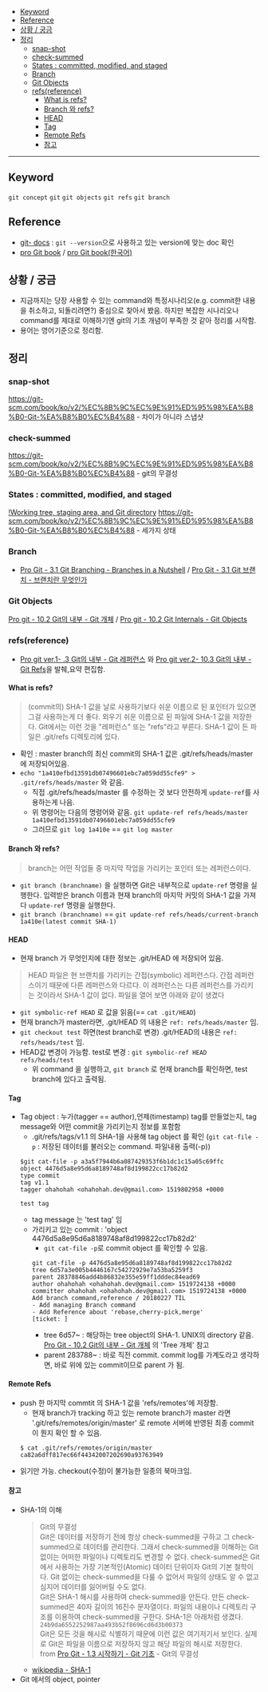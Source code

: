 - [Keyword](#keyword)
- [Reference](#reference)
- [상황 / 궁금](#상황--궁금)
- [정리](#정리)
   - [snap-shot](#snap-shot)
   - [check-summed](#check-summed)
   - [States : committed, modified, and staged](#states--committed-modified-and-staged)
   - [Branch](#branch)
   - [Git Objects](#git-objects)
   - [refs(reference)](#refsreference)
      - [What is refs?](#what-is-refs)
      - [Branch 와 refs?](#branch-와-refs)
      - [HEAD](#head)
      - [Tag](#tag)
      - [Remote Refs](#remote-refs)
      - [참고](#참고)
-------------

## Keyword
`git concept` `git` `git objects` `git refs` `git branch`

## Reference
- [git- docs](https://git-scm.com/docs/) : `git --version`으로 사용하고 있는 version에 맞는 doc 확인
- [pro Git book](https://git-scm.com/book/en/v2) / [pro Git book(한국어)](https://git-scm.com/book/ko/v2)

## 상황 / 궁금
- 지금까지는 당장 사용할 수 있는 command와 특정시나리오(e.g. commit한 내용을 취소하고, 되돌리려면?) 중심으로 찾아서 봤음. 하지만 복잡한 시나리오나 command를 제대로 이해하기엔 git의 기초 개념이 부족한 것 같아 정리를 시작함.
- 용어는 영어기준으로 정리함.

## 정리
### snap-shot
https://git-scm.com/book/ko/v2/%EC%8B%9C%EC%9E%91%ED%95%98%EA%B8%B0-Git-%EA%B8%B0%EC%B4%88 - 차이가 아니라 스냅샷
### check-summed
https://git-scm.com/book/ko/v2/%EC%8B%9C%EC%9E%91%ED%95%98%EA%B8%B0-Git-%EA%B8%B0%EC%B4%88 - git의 무결성
### States : committed, modified, and staged
[!Working tree, staging area, and Git directory](https://git-scm.com/book/en/v2/images/areas.png)
https://git-scm.com/book/ko/v2/%EC%8B%9C%EC%9E%91%ED%95%98%EA%B8%B0-Git-%EA%B8%B0%EC%B4%88 - 세가지 상태
### Branch
- [Pro Git - 3.1 Git Branching - Branches in a Nutshell](https://git-scm.com/book/en/v2/Git-Branching-Branches-in-a-Nutshell) / [Pro Git - 3.1 Git 브랜치 - 브랜치란 무엇인가](https://git-scm.com/book/ko/v2/Git-%EB%B8%8C%EB%9E%9C%EC%B9%98-%EB%B8%8C%EB%9E%9C%EC%B9%98%EB%9E%80-%EB%AC%B4%EC%97%87%EC%9D%B8%EA%B0%80)

### Git Objects
[Pro git - 10.2 Git의 내부 - Git 개체](https://git-scm.com/book/ko/v2/Git%EC%9D%98-%EB%82%B4%EB%B6%80-Git-%EA%B0%9C%EC%B2%B4) / [Pro git - 10.2 Git Internals - Git Objects](https://git-scm.com/book/id/v2/Git-Internals-Git-Objects)

### refs(reference)
- [Pro git ver.1- .3 Git의 내부 - Git 레퍼런스](https://git-scm.com/book/ko/v1/Git%EC%9D%98-%EB%82%B4%EB%B6%80-Git-%EB%A0%88%ED%8D%BC%EB%9F%B0%EC%8A%A4) 와 [Pro git ver.2- 10.3 Git의 내부 - Git Refs](https://git-scm.com/book/ko/v2/Git%EC%9D%98-%EB%82%B4%EB%B6%80-Git-Refs)을 발췌,요약 편집함.

#### What is refs? 
> (commit의) SHA-1 값을 날로 사용하기보다 쉬운 이름으로 된 포인터가 있으면 그걸 사용하는게 더 좋다. 외우기 쉬운 이름으로 된 파일에 SHA-1 값을 저장한다. Git에서는 이런 것을 "레퍼런스" 또는 "refs"라고 부른다. SHA-1 값이 든 파일은 .git/refs 디렉토리에 있다. 
- 확인 : master branch의 최신 commit의 SHA-1 값은 .git/refs/heads/master 에 저장되어있음.
 - `echo "1a410efbd13591db07496601ebc7a059dd55cfe9" > .git/refs/heads/master` 와 같음.
   - 직접 .git/refs/heads/master 를 수정하는 것 보다 안전하게 `update-ref`를 사용하는게 나음.    
   - 위 명령어는 다음의 명령어와 같음. `git update-ref refs/heads/master 1a410efbd13591db07496601ebc7a059dd55cfe9`
   - 그러므로 `git log 1a410e` == `git log master`
 
#### Branch 와 refs?
> branch는 어떤 작업들 중 마지막 작업을 가리키는 포인터 또는 레퍼런스이다. 
- `git branch (branchname)` 을 실행하면 Git은 내부적으로 `update-ref` 명령을 실행한다. 입력받은 branch 이름과 현재 branch의  마지막 커밋의 SHA-1 값을 가져다 `update-ref` 명령을 실행한다.
 - `git branch (branchname)` == `git update-ref refs/heads/current-branch 1a410e(latest commit SHA-1)`
#### HEAD
- 현재 branch 가 무엇인지에 대한 정보는 .git/HEAD 에 저장되어 있음. 
> HEAD 파일은 현 브랜치를 가리키는 간접(symbolic) 레퍼런스다. 간접 레퍼런스이기 때문에 다른 레퍼런스와 다르다. 이 레퍼런스는 다른 레퍼런스를 가리키는 것이라서 SHA-1 값이 없다. 파일을 열어 보면 아래와 같이 생겼다  
  - `git symbolic-ref HEAD` 로 값을 읽음(== `cat .git/HEAD`)
  - 현재 branch가 master라면, .git/HEAD 의 내용은  `ref: refs/heads/master` 임.
  - `git checkout test` 하면(test branch로 변경) .git/HEAD의 내용은 `ref: refs/heads/test` 임.
- HEAD값 변경이 가능함. test로 변경 : `git symbolic-ref HEAD refs/heads/test`
  - 위 command 을 실행하고, `git branch` 로 현재 branch를 확인하면, test branch에 있다고 출력됨. 
#### Tag
- Tag object : 누가(tagger == author),언제(timestamp) tag를 만들었는지, tag message와 어떤 commit을 가리키는지 정보를 포함함
  - .git/refs/tags/v1.1 의 SHA-1을 사용해 tag object 를 확인 (`git cat-file -p` : 저장된 데이터를 불러오는 command. 파일내용 출력(-p))
  ```
  $git cat-file -p a3a5f7944b6a087429353f6b1dc1c15a05c69ffc
  object 4476d5a8e95d6a8189748af8d199822cc17b82d2
  type commit
  tag v1.1
  tagger ohahohah <ohahohah.dev@gmail.com> 1519802958 +0000

  test tag
  ```
    - tag message 는 'test tag' 임
    - 가리키고 있는 commit : 'object 4476d5a8e95d6a8189748af8d199822cc17b82d2'
      - `git cat-file -p`로 commit object 를 확인할 수 있음.
      ```
      git cat-file -p 4476d5a8e95d6a8189748af8d199822cc17b82d2
      tree 6d57a3e005b4446167c54272929e7a53ba5259f3
      parent 28378846add4b86832e355e59ff1dddec84ead69
      author ohahohah <ohahohah.dev@gmail.com> 1519724138 +0000
      committer ohahohah <ohahohah.dev@gmail.com> 1519724138 +0000
      Add branch command,reference / 20180227 TIL
      - Add managing Branch command
      - Add Reference about 'rebase,cherry-pick,merge'
      [ticket: ]
      ```
        - tree 6d57~ : 해당하는 tree object의 SHA-1. UNIX의 directory 같음. [Pro Git - 10.2 Git의 내부 - Git 개체](https://git-scm.com/book/ko/v2/Git%EC%9D%98-%EB%82%B4%EB%B6%80-Git-%EA%B0%9C%EC%B2%B4) 의 'Tree 개체' 참고
        - parent 283788~ : 바로 직전 commit. commit log를 가계도라고 생각하면, 바로 위에 있는 commit이므로 parent 가 됨. 

#### Remote Refs
- push 한 마지막 commtit 의 SHA-1 값을 'refs/remotes'에 저장함.
  - 현재 branch가 tracking 하고 있는 remote branch가 master 라면 '.git/refs/remotes/origin/master' 로 remote 서버에 반영된 최종 commit이 뭔지 확인 할 수 있음.
  ```
  $ cat .git/refs/remotes/origin/master
  ca82a6dff817ec66f44342007202690a93763949
  ```
- 읽기만 가능. checkout(수정)이 불가능한 일종의 북마크임.

#### 참고
- SHA-1의 이해 
  > Git의 무결성  
  Git은 데이터를 저장하기 전에 항상 check-summed을 구하고 그 check-summed으로 데이터를 관리한다. 그래서 check-summed을 이해하는 Git 없이는 어떠한 파일이나 디렉토리도 변경할 수 없다. check-summed은 Git에서 사용하는 가장 기본적인(Atomic) 데이터 단위이자 Git의 기본 철학이다. Git 없이는 check-summed을 다룰 수 없어서 파일의 상태도 알 수 없고 심지어 데이터를 잃어버릴 수도 없다.  
  Git은 SHA-1 해시를 사용하여 check-summed을 만든다. 만든 check-summed은 40자 길이의 16진수 문자열이다. 파일의 내용이나 디렉토리 구조를 이용하여 check-summed을 구한다. SHA-1은 아래처럼 생겼다.  
  `24b9da6552252987aa493b52f8696cd6d3b00373`  
  Git은 모든 것을 해시로 식별하기 때문에 이런 값은 여기저기서 보인다. 실제로 Git은 파일을 이름으로 저장하지 않고 해당 파일의 해시로 저장한다.  
  from [Pro Git - 1.3 시작하기 - Git 기초](https://git-scm.com/book/ko/v2/%EC%8B%9C%EC%9E%91%ED%95%98%EA%B8%B0-Git-%EA%B8%B0%EC%B4%88) - Git의 무결성
  - [wikipedia - SHA-1](https://en.wikipedia.org/wiki/SHA-1)
- Git 에서의 object, pointer
